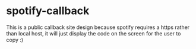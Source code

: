 # spotify-callback
This is a public callback site design because spotify requires a https rather than local host, it will just display the code on the screen for the user to copy :)
